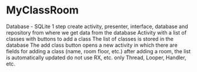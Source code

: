 # MyClassRoom 
Database - SQLite 
1 step
create activity, presenter, interface, database and repository from where we get data from the database
Activity with a list of classes with buttons to add a class The list of classes is stored in the database
The add class button opens a new activity in which there are fields for adding a class (name, room floor, etc.)
after adding a room, the list is automatically updated
do not use RX, etc. only Thread, Looper, Handler, etc.
